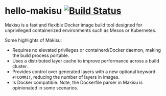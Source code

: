 # hello-makisu [![Build Status](https://travis-ci.com/hari-karthig/hello-makisu.svg?branch=master)](https://travis-ci.com/hari-karthig/hello-makisu)

Makisu is a fast and flexible Docker image build tool designed for unprivileged containerized environments such as Mesos or Kubernetes.

Some highlights of Makisu:
* Requires no elevated privileges or containerd/Docker daemon, making the build process portable.
* Uses a distributed layer cache to improve performance across a build cluster.
* Provides control over generated layers with a new optional keyword `#!COMMIT`, reducing the number of layers in images.
* Is Docker compatible. Note, the Dockerfile parser in Makisu is opinionated in some scenarios.
